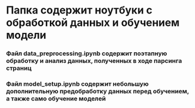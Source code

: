 # Папка содержит ноутбуки с обработкой данных и обучением модели

### Файл data_preprocessing.ipynb содержит поэтапную обработку и анализ данных, полученных в ходе парсинга страниц
### Файл model_setup.ipynb содержит небольшую дополнительную предобработку данных перед обучением, а также само обучение моделей
